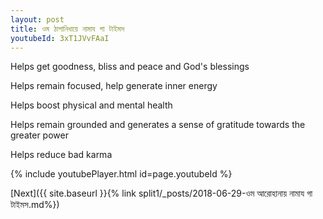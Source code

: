 ```yaml
---
layout: post
title: ওম ঠাপানিধায়ে নামায গা টাইমস
youtubeId: 3xT1JVvFAaI
---
```

 
 
Helps get goodness, bliss and peace and God's blessings
 
Helps remain focused, help generate inner energy 
 
Helps boost physical and mental health 
 
Helps remain grounded and generates a sense of gratitude towards the greater power 
 
Helps reduce bad karma
 
 
 
 


{% include youtubePlayer.html id=page.youtubeId %}
 
[Next]({{ site.baseurl }}{% link  split1/_posts/2018-06-29-ওম আরোহানায় নামায গা টাইমস.md%})
 
